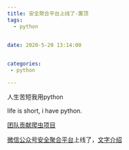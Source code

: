 ```yaml
---
title: 安全聚合平台上线了-置顶
tags:
  - python
  

date: 2020-5-20 13:14:00


categories:
 - python

---
```

人生苦短我用python
<!--more-->

life is short, i have python.

[团队贡献爬虫项目](https://github.com/DropsDevopsOrg/ECommerceCrawlers)

[微信公众号安全聚合平台](http://47.100.199.103:8000)上线了，[文字介绍](https://bjj.dropsec.xyz/2019/08/26/%E5%BE%AE%E4%BF%A1%E8%81%9A%E5%90%88%E5%B9%B3%E5%8F%B0%E4%B8%8A%E7%BA%BF/#more)